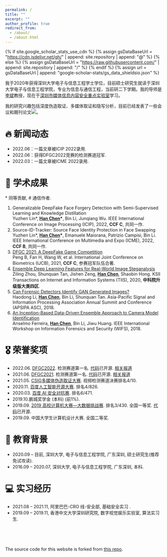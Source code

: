 ```yaml
---
permalink: /
title: ""
excerpt: ""
author_profile: true
redirect_from: 
  - /about/
  - /about.html
---
```


{% if site.google_scholar_stats_use_cdn %}
{% assign gsDataBaseUrl = "https://cdn.jsdelivr.net/gh/" | append: site.repository | append: "@" %}
{% else %}
{% assign gsDataBaseUrl = "https://raw.githubusercontent.com/" | append: site.repository | append: "/" %}
{% endif %}
{% assign url = gsDataBaseUrl | append: "google-scholar-stats/gs_data_shieldsio.json" %}

<span class='anchor' id='about-me'></span>

我于2020年获得深圳大学电子与信息工程学士学位，目前硕士研究生就读于深圳大学电子与信息工程学院，专业为信息与通信工程，当前研二下学期。我的导师是[李斌](http://media-sec.szu.edu.cn/view/libin105.html)教授，现在于[深圳市媒体信息内容安全重点实验室](http://media-sec.szu.edu.cn/)学习。

我的研究兴趣包括深度伪造取证、多媒体取证和隐写分析，目前已经发表了一些会议和期刊论文<a href='https://scholar.google.com.hk/citations?user=gjRK_isAAAAJ&hl=zh-CN'><img src="https://img.shields.io/endpoint?url={{ url | url_encode }}&logo=Google%20Scholar&labelColor=f6f6f6&color=9cf&style=flat&label=引用"></a>。



# 🔥 新闻动态

<span class='anchor' id='-news'></span>

* 2022.06：一篇文章被ICIP 2022录用.
* 2022.06：获得DFGC2022竞赛的检测赛道冠军.
* 2022.03：一篇文章被ICME 2022录用.

# 📝 学术成果 

<span class='anchor' id='-publications'></span>

\* 同等贡献, # 通信作者.

1. Generalizable DeepFake Face Forgery Detection with Semi-Supervised Learning and Knowledge Distillation <br/>Yuzhen Lin\*, **<u>Han Chen</u>\***, Bin Li, Junqiang Wu. IEEE International Conference on Image Processing (ICIP), 2022, **CCF C**, 共同一作.
2. Source-ID-Tracker: Source Face Identity Protection in Face Swapping <br/>Yuzhen Lin\*, **<u>Han Chen</u>\***, Emanuele Maiorana, Patrizio Campisi, Bin Li. IEEE International Conference on Multimedia and Expo (ICME), 2022, **CCF B**, 共同一作.
3. [DFGC 2021: A DeepFake Game Competition](https://ieeexplore.ieee.org/abstract/document/9484387) <br/>Peng B, Fan H, Wang W, et al. International Joint Conference on Biometrics (IJCB), 2021, **CCF C**, 参赛冠军队伍合著.
2. [Ensemble Deep Learning Features for Real-World Image Steganalysis](https://www.koreascience.or.kr/article/JAKO202009135419236.page) <br/>Ziling Zhou, Shunquan Tan, Jishen Zeng, **<u>Han Chen</u>**, Shaobin Hong. KSII Transactions on Internet and Information Systems (TIIS), 2020, **中科院升级版大类四区**.
3. [Can Forensic Detectors Identify GAN Generated Images?](https://ieeexplore.ieee.org/abstract/document/8659461/) <br/>Haodong Li, **<u>Han Chen</u>**, Bin Li, Shunquan Tan. Asia-Pacific Signal and Information Processing Association Annual Summit and Conference (APSIPA ASC), 2018.
4. [An Inception-Based Data-Driven Ensemble Approach to Camera Model Identification](https://ieeexplore.ieee.org/abstract/document/8630774/) <br/>Anselmo Ferreira, **<u>Han Chen</u>**, Bin Li, Jiwu Huang. IEEE International Workshop on Information Forensics and Security (WIFS), 2018.



# 🎖 荣誉奖项

<span class='anchor' id='-honors-and-awards'></span>

* 2022.06. [DFGC2022](https://codalab.lisn.upsaclay.fr/competitions/3523). 检测赛道第一名. [代码](https://github.com/chenhanch/DFGC-2022-1st-place)已开源. [相关报道](https://mp.weixin.qq.com/s/X4P_7EbrwCj_WpYA_NMsuQ)
* 2021.06. [DFGC2021](https://competitions.codalab.org/competitions/29583). 检测赛道第一名. [代码](https://github.com/beibuwandeluori/DFGC_Detection)已开源. [相关报道](https://mp.weixin.qq.com/s/popy8H4_D76-vxL5CGGyuQ)
* 2021.05. [CSIG多媒体伪造取证大赛](http://fmfcc.net/contest-introduction). 视频检测赛道决赛排名4/10.
* 2020.11. [百度人工智能开源大赛](https://aistudio.baidu.com/aistudio/competition/detail/42/0/introduction). 排名4/826.
* 2020.03. [百度 AI 安全对抗赛](https://aistudio.baidu.com/aistudio/competition/detail/15/0/introduction).  排名6/471.
* 2019.10.鹏城奖学金 (本科) (前1%).
* 2019.09. [2019 高校计算机大赛—大数据挑战赛](https://www.heywhale.com/home/competition/5cc51043f71088002c5b8840/content). 排名3/430. 全国一等奖. [代码](https://github.com/ShusenTang/BDC2019)已开源.
* 2019.09. 中国大学生计算机设计大赛. 全国二等奖.

# 📖 教育背景

<span class='anchor' id='-educations'></span>

* 2020.09 – 目前, 深圳大学, 电子与信息工程学院, 广东深圳, 硕士研究生(推荐免试攻读).
* 2016.09 – 2020.07, 深圳大学, 电子与信息工程学院, 广东深圳, 本科.

# 💻 实习经历

<span class='anchor' id='-internships'></span>

* 2021.08 – 2021.11, 阿里巴巴-CRO 线-安全部, 基础安全实习 .
* 2019.09 – 2019.11, 香港中文大学深圳研究院, 数字视觉娱乐实验室, 算法实习生.

<br/>

<br/>

<br/>

The source code for this website is forked from [this repo](https://github.com/RayeRen/acad-homepage.github.io).